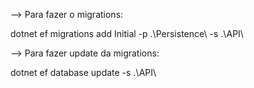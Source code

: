 --> Para fazer o migrations:

dotnet ef migrations add Initial -p .\Persistence\ -s .\API\

--> Para fazer update da migrations:

dotnet ef database update -s .\API\